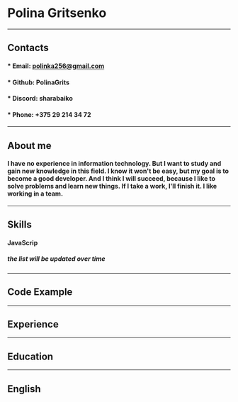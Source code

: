# Polina Gritsenko
---
## Contacts
#### * Email: polinka256@gmail.com
#### * Github: PolinaGrits
#### * Discord: sharabaiko
#### * Phone: +375 29 214 34 72
---
## About me
#### I have no experience in information technology. But I want to study and gain new knowledge in this field. I know it won't be easy, but my goal is to become a good developer. And I think I will succeed, because I like to solve problems and learn new things. If I take a work, I'll finish it. I like working in a team.
---
## Skills
#### JavaScrip
##### *the list will be updated over time*
---
## Code Example
---
## Experience
---
## Education
---
## English

